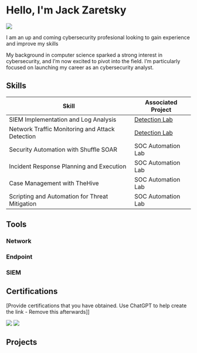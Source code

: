 # Hello, I'm Jack Zaretsky
<a href="https://www.linkedin.com/in/jack-zaretsky-911ba1181/"><img src="https://img.shields.io/badge/-LinkedIn-0072b1?&style=for-the-badge&logo=linkedin&logoColor=white" /></a>


I am an up and coming cybersecurity profesional looking to gain experience and improve my skills

My background in computer science sparked a strong interest in cybersecurity, and I’m now excited to pivot into the field. I’m particularly focused on launching my career as an cybersecurity analyst.
## Skills

| Skill                                         | Associated Project         |
|-----------------------------------------------|----------------------------|
| SIEM Implementation and Log Analysis          | <a href="https://google.com">Detection Lab</a>|
| Network Traffic Monitoring and Attack Detection | <a href="https://google.com">Detection Lab</a>|
| Security Automation with Shuffle SOAR         | SOC Automation Lab|
| Incident Response Planning and Execution      | SOC Automation Lab|
| Case Management with TheHive                  | SOC Automation Lab|
| Scripting and Automation for Threat Mitigation | SOC Automation Lab|

## Tools

### Network
<div>
  <!--  <img src="https://img.shields.io/badge/-Wireshark-1679A7?&style=for-the-badge&logo=Wireshark&logoColor=white" /> -->
  <!--  <img src="https://img.shields.io/badge/-Wireshark-1679A7?&style=for-the-badge&logo=Wireshark&logoColor=white" /> -->
  <!--  <img src="https://img.shields.io/badge/-Wireshark-1679A7?&style=for-the-badge&logo=Wireshark&logoColor=white" /> -->
</div>

### Endpoint
<div>
  <!--  <img src="https://img.shields.io/badge/-Wireshark-1679A7?&style=for-the-badge&logo=Wireshark&logoColor=white" /> -->
  <!--  <img src="https://img.shields.io/badge/-Wireshark-1679A7?&style=for-the-badge&logo=Wireshark&logoColor=white" /> -->
</div>

### SIEM
<div>
  <!--  <img src="https://img.shields.io/badge/-Wireshark-1679A7?&style=for-the-badge&logo=Wireshark&logoColor=white" /> -->
  <!--  <img src="https://img.shields.io/badge/-Wireshark-1679A7?&style=for-the-badge&logo=Wireshark&logoColor=white" /> -->
  <!--  <img src="https://img.shields.io/badge/-Wireshark-1679A7?&style=for-the-badge&logo=Wireshark&logoColor=white" /> -->
</div>

## Certifications
[Provide certifications that you have obtained. Use ChatGPT to help create the link - Remove this afterwards]]
<div>
<img src="https://img.shields.io/badge/-CySA%2B-00A4CC?&style=for-the-badge&logo=CompTIA&logoColor=white" />
<img src="https://img.shields.io/badge/-Security%2B-FF0000?&style=for-the-badge&logo=CompTIA&logoColor=white" />
</div>

## Projects
<!-- - Detection Lab -->
<!--- SOC Automation Project -->
